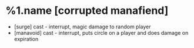 %1.name [corrupted manafiend]
=======
- [surge] cast - interrupt, magic damage to random player
- [manavoid] cast - interrupt, puts circle on a player and does damage on expiration